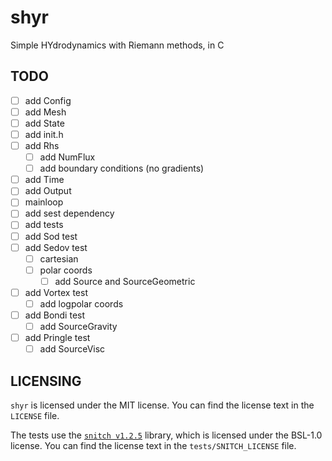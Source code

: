 # shyr

Simple HYdrodynamics with Riemann methods, in C

## TODO

- [ ] add Config
- [ ] add Mesh
- [ ] add State
- [ ] add init.h
- [ ] add Rhs
  - [ ] add NumFlux
  - [ ] add boundary conditions (no gradients)
- [ ] add Time
- [ ] add Output
- [ ] mainloop
- [ ] add sest dependency
- [ ] add tests
- [ ] add Sod test
- [ ] add Sedov test
  - [ ] cartesian
  - [ ] polar coords
    - [ ] add Source and SourceGeometric
- [ ] add Vortex test
  - [ ] add logpolar coords
- [ ] add Bondi test
  - [ ] add SourceGravity
- [ ] add Pringle test
  - [ ] add SourceVisc

## LICENSING

`shyr` is licensed under the MIT license. You can find the license text in the
`LICENSE` file.

The tests use the [`snitch v1.2.5`](https://github.com/snitch-org/snitch/releases/tag/v1.2.5)
library, which is licensed under the BSL-1.0 license. You can find the license
text in the `tests/SNITCH_LICENSE` file.
